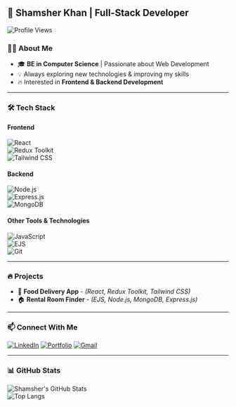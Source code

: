 ## 🚀 Shamsher Khan | Full-Stack Developer  

![Profile Views](https://komarev.com/ghpvc/?username=Shamsher-Khan&color=blue)

### 👨‍💻 About Me  
- 🎓 **BE in Computer Science** | Passionate about Web Development  
- 💡 Always exploring new technologies & improving my skills  
- 🔥 Interested in **Frontend & Backend Development**  

---  

### 🛠 Tech Stack  

#### **Frontend**  
![React](https://img.shields.io/badge/React-61DAFB?style=for-the-badge&logo=react&logoColor=white)  
![Redux Toolkit](https://img.shields.io/badge/Redux_Toolkit-764ABC?style=for-the-badge&logo=redux&logoColor=white)  
![Tailwind CSS](https://img.shields.io/badge/Tailwind_CSS-38B2AC?style=for-the-badge&logo=tailwind-css&logoColor=white)  

#### **Backend**  
![Node.js](https://img.shields.io/badge/Node.js-43853D?style=for-the-badge&logo=node.js&logoColor=white)  
![Express.js](https://img.shields.io/badge/Express.js-000000?style=for-the-badge&logo=express&logoColor=white)  
![MongoDB](https://img.shields.io/badge/MongoDB-4EA94B?style=for-the-badge&logo=mongodb&logoColor=white)  

#### **Other Tools & Technologies**  
![JavaScript](https://img.shields.io/badge/JavaScript-F7DF1E?style=for-the-badge&logo=javascript&logoColor=black)  
![EJS](https://img.shields.io/badge/EJS-8A2BE2?style=for-the-badge&logoColor=white)  
![Git](https://img.shields.io/badge/Git-F05032?style=for-the-badge&logo=git&logoColor=white)  

---  

### 🔥 Projects  
- 🛵 **Food Delivery App** - *(React, Redux Toolkit, Tailwind CSS)*  
- 🏠 **Rental Room Finder** - *(EJS, Node.js, MongoDB, Express.js)*  

---  

### 📫 Connect With Me  
[![LinkedIn](https://img.shields.io/badge/LinkedIn-0A66C2?style=for-the-badge&logo=linkedin&logoColor=white)](https://www.linkedin.com/in/shamsher-khan-883107301 ) 
[![Portfolio](https://img.shields.io/badge/Portfolio-000000?style=for-the-badge&logo=github&logoColor=white)](https://shamsherkhan7549.github.io/Portfolio/ )
[![Gmail](https://img.shields.io/badge/Gmail-D14836?style=for-the-badge&logo=gmail&logoColor=white)](mailto:shamsher.khan7515@gmail.com)  

---  

### 📊 GitHub Stats  
![Shamsher's GitHub Stats](https://github-readme-stats.vercel.app/api?username=Shamsher-Khan&show_icons=true&theme=radical)  
![Top Langs](https://github-readme-stats.vercel.app/api/top-langs/?username=Shamsher-Khan&layout=compact&theme=radical)  


